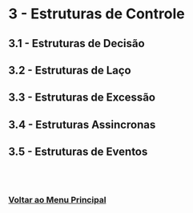 # 3 - Estruturas de Controle


## 3.1 - Estruturas de Decisão

## 3.2 - Estruturas de Laço

## 3.3 - Estruturas de Excessão

## 3.4 - Estruturas Assincronas

## 3.5 - Estruturas de Eventos

<br><br>

### [Voltar ao Menu Principal](README-PTBR.md)